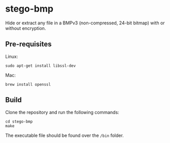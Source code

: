 # stego-bmp
Hide or extract any file in a BMPv3 (non-compressed, 24-bit bitmap) with or without encryption.

## Pre-requisites
Linux:
```
sudo apt-get install libssl-dev 
```
Mac:
```
brew install openssl
```
## Build
Clone the repository and run the following commands:
```
cd stego-bmp
make
```
The executable file should be found over the ```/bin``` folder.
